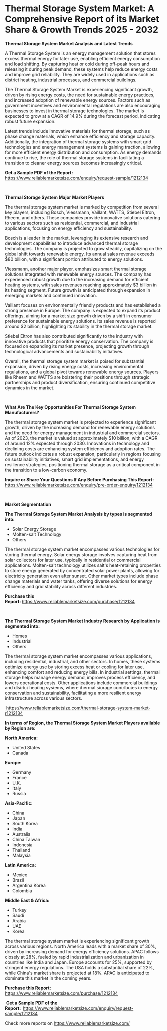 <p><h1>Thermal Storage System Market: A Comprehensive Report of its Market Share & Growth Trends 2025 - 2032</h1></p><p><strong>Thermal Storage System Market Analysis and Latest Trends</strong></p>
<p><p>A Thermal Storage System is an energy management solution that stores excess thermal energy for later use, enabling efficient energy consumption and load shifting. By capturing heat or cold during off-peak hours and releasing it during peak demand, these systems help reduce energy costs and improve grid reliability. They are widely used in applications such as district heating, industrial processes, and commercial buildings. </p><p>The Thermal Storage System Market is experiencing significant growth, driven by rising energy costs, the need for sustainable energy practices, and increased adoption of renewable energy sources. Factors such as government incentives and environmental regulations are also encouraging businesses to invest in thermal storage technologies. The market is expected to grow at a CAGR of 14.9% during the forecast period, indicating robust future expansion. </p><p>Latest trends include innovative materials for thermal storage, such as phase change materials, which enhance efficiency and storage capacity. Additionally, the integration of thermal storage systems with smart grid technologies and energy management systems is gaining traction, allowing for more efficient energy distribution and consumption. As energy demands continue to rise, the role of thermal storage systems in facilitating a transition to cleaner energy sources becomes increasingly critical.</p></p>
<p><strong>Get a Sample PDF of the Report:&nbsp;</strong> <a href="https://www.reliablemarketsize.com/enquiry/request-sample/1212134?utm_campaign=3456&utm_medium=2&utm_source=Github&utm_content=ia&utm_term=24032025&utm_id=thermal-storage-system">https://www.reliablemarketsize.com/enquiry/request-sample/1212134</a></p>
<p>&nbsp;</p>
<p><strong>Thermal Storage System Major Market Players</strong></p>
<p><p>The thermal storage system market is marked by competition from several key players, including Bosch, Viessmann, Vaillant, WATTS, Stiebel Eltron, Rheem, and others. These companies provide innovative solutions catering to various sectors such as residential, commercial, and industrial applications, focusing on energy efficiency and sustainability.</p><p>Bosch is a leader in the market, leveraging its extensive research and development capabilities to introduce advanced thermal storage technologies. The company is projected to grow steadily, capitalizing on the global shift towards renewable energy. Its annual sales revenue exceeds $80 billion, with a significant portion attributed to energy solutions.</p><p>Viessmann, another major player, emphasizes smart thermal storage solutions integrated with renewable energy sources. The company has experienced robust growth due to the increasing demand for efficient heating systems, with sales revenues reaching approximately $3 billion in its heating segment. Future growth is anticipated through expansion in emerging markets and continued innovation.</p><p>Vaillant focuses on environmentally friendly products and has established a strong presence in Europe. The company is expected to expand its product offerings, aiming for a market size growth driven by a shift in consumer preference for sustainable energy solutions. Its sales revenue is reported around $2 billion, highlighting its stability in the thermal storage market.</p><p>Stiebel Eltron has also contributed significantly to the industry with innovative products that prioritize energy conservation. The company is focused on expanding its market presence, projecting growth through technological advancements and sustainability initiatives.</p><p>Overall, the thermal storage system market is poised for substantial expansion, driven by rising energy costs, increasing environmental regulations, and a global pivot towards renewable energy sources. Players like Rheem and WATTS are bolstering their positions through strategic partnerships and product diversification, ensuring continued competitive dynamics in the market.</p></p>
<p>&nbsp;</p>
<p><strong>What Are The Key Opportunities For Thermal Storage System Manufacturers?</strong></p>
<p><p>The thermal storage system market is projected to experience significant growth, driven by the increasing demand for renewable energy solutions and the need for energy management in industrial and commercial sectors. As of 2023, the market is valued at approximately $10 billion, with a CAGR of around 12% expected through 2030. Innovations in technology and declining costs are enhancing system efficiency and adoption rates. The future outlook indicates a robust expansion, particularly in regions focusing on sustainability initiatives, smart grid implementations, and energy resilience strategies, positioning thermal storage as a critical component in the transition to a low-carbon economy.</p></p>
<p><strong>Inquire or Share Your Questions If Any Before Purchasing This Report:</strong> <a href="https://www.reliablemarketsize.com/enquiry/pre-order-enquiry/1212134?utm_campaign=3456&utm_medium=2&utm_source=Github&utm_content=ia&utm_term=24032025&utm_id=thermal-storage-system">https://www.reliablemarketsize.com/enquiry/pre-order-enquiry/1212134</a></p>
<p>&nbsp;</p>
<p><strong>Market Segmentation</strong></p>
<p><strong>The Thermal Storage System Market Analysis by types is segmented into:</strong></p>
<p><ul><li>Solar Energy Storage</li><li>Molten-salt Technology</li><li>Others</li></ul></p>
<p><p>The thermal storage system market encompasses various technologies for storing thermal energy. Solar energy storage involves capturing heat from solar collectors for later use, typically in residential or commercial applications. Molten-salt technology utilizes salt's heat-retaining properties to store energy generated by concentrated solar power plants, allowing for electricity generation even after sunset. Other market types include phase change materials and water tanks, offering diverse solutions for energy efficiency and grid stability across different industries.</p></p>
<p><strong>Purchase this Report:&nbsp;</strong><a href="https://www.reliablemarketsize.com/purchase/1212134?utm_campaign=3456&utm_medium=2&utm_source=Github&utm_content=ia&utm_term=24032025&utm_id=thermal-storage-system">https://www.reliablemarketsize.com/purchase/1212134</a></p>
<p>&nbsp;</p>
<p><strong>The Thermal Storage System Market Industry Research by Application is segmented into:</strong></p>
<p><ul><li>Homes</li><li>Industrial</li><li>Others</li></ul></p>
<p><p>The thermal storage system market encompasses various applications, including residential, industrial, and other sectors. In homes, these systems optimize energy use by storing excess heat or cooling for later use, enhancing comfort and reducing energy bills. In industrial settings, thermal storage helps manage energy demand, improves process efficiency, and lowers operational costs. Other applications include commercial buildings and district heating systems, where thermal storage contributes to energy conservation and sustainability, facilitating a more resilient energy infrastructure across various sectors.</p></p>
<p><a href="https://www.reliablemarketsize.com/thermal-storage-system-market-r1212134?utm_campaign=3456&utm_medium=2&utm_source=Github&utm_content=ia&utm_term=24032025&utm_id=thermal-storage-system">&nbsp;https://www.reliablemarketsize.com/thermal-storage-system-market-r1212134</a></p>
<p><strong>In terms of Region, the Thermal Storage System Market Players available by Region are:</strong></p>
<p>
    <p> <strong> North America: </strong>
        <ul>
            <li>United States</li>
            <li>Canada</li>
        </ul>
        </p> 
    <p> <strong> Europe: </strong>
        <ul>
            <li>Germany</li>
            <li>France</li>
            <li>U.K.</li>
            <li>Italy</li>
            <li>Russia</li>
        </ul>
        </p> 
    <p> <strong> Asia-Pacific: </strong>
        <ul>
            <li>China</li>
            <li>Japan</li>
            <li>South Korea</li>
            <li>India</li>
            <li>Australia</li>
            <li>China Taiwan</li>
            <li>Indonesia</li>
            <li>Thailand</li>
            <li>Malaysia</li>
        </ul>
        </p> 
    <p> <strong> Latin America: </strong>
        <ul>
            <li>Mexico</li>
            <li>Brazil</li>
            <li>Argentina Korea</li>
            <li>Colombia</li>
        </ul>
        </p> 
    <p> <strong> Middle East & Africa: </strong>
        <ul>
            <li>Turkey</li>
            <li>Saudi</li>
            <li>Arabia</li>
            <li>UAE</li>
            <li>Korea</li>
        </ul>
    </p>
    </p>
<p><p>The thermal storage system market is experiencing significant growth across various regions. North America leads with a market share of 30%, driven by increasing demand for energy efficiency solutions. APAC follows closely at 28%, fueled by rapid industrialization and urbanization in countries like India and Japan. Europe accounts for 25%, supported by stringent energy regulations. The USA holds a substantial share of 22%, while China's market share is projected at 18%. APAC is anticipated to dominate this market in the coming years.</p></p>
<p><strong>Purchase this Report: </strong><a href="https://www.reliablemarketsize.com/purchase/1212134?utm_campaign=3456&utm_medium=2&utm_source=Github&utm_content=ia&utm_term=24032025&utm_id=thermal-storage-system">https://www.reliablemarketsize.com/purchase/1212134</a></p>
<p>&nbsp;<strong>Get a Sample PDF of the Report:&nbsp;&nbsp;</strong><a href="https://www.reliablemarketsize.com/enquiry/request-sample/1212134?utm_campaign=3456&utm_medium=2&utm_source=Github&utm_content=ia&utm_term=24032025&utm_id=thermal-storage-system">https://www.reliablemarketsize.com/enquiry/request-sample/1212134</a></p>
<p><strong></strong></p>
<p>Check more reports on <a href="https://www.reliablemarketsize.com/?utm_campaign=3456&utm_medium=2&utm_source=Github&utm_content=ia&utm_term=24032025&utm_id=thermal-storage-system">https://www.reliablemarketsize.com/</a></p>